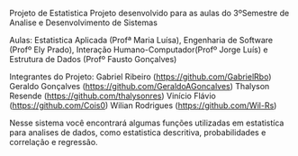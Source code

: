 Projeto de Estatistica 
Projeto desenvolvido para as aulas do 3ºSemestre de Analise e Desenvolvimento de Sistemas

Aulas: Estatistica Aplicada (Profª Maria Luísa), Engenharia de Software (Profº Ely Prado), 
Interação Humano-Computador(Profº Jorge Luís) e Estrutura de Dados (Profº Fausto Gonçalves)

Integrantes do Projeto: 
Gabriel Ribeiro (https://github.com/GabrielRbo)
Geraldo Gonçalves (https://github.com/GeraldoAGoncalves)
Thalyson Resende (https://github.com/thalysonres)
Vinício Flávio (https://github.com/Cois0)
Wilian Rodrigues (https://github.com/Wil-Rs)



Nesse sistema você encontrará algumas funções utilizadas em estatistíca para analises de dados, como estatistica descritiva, 
probabilidades e correlação e regressão.




